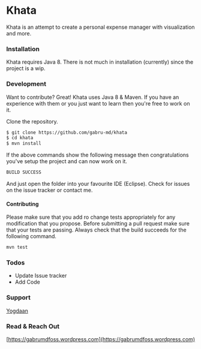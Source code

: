 # Khata

Khata is an attempt to create a personal expense manager with visualization and more.

### Installation

Khata requires Java 8.
There is not much in installation (currently) since the project is a wip.

### Development

Want to contribute? Great!
Khata uses Java 8 & Maven.
If you have an experience with them or you just want to learn then you're free to work on it.

Clone the repository.
```sh
$ git clone https://github.com/gabru-md/khata
$ cd khata
$ mvn install
```
If the above commands show the following message then congratulations you've setup the project and can now work on it.
```sh
BUILD SUCCESS
```
And just open the folder into your favourite IDE (Eclipse).
Check for issues on the issue tracker or contact me.
#### Contributing
Please make sure that you add ro change tests appropriately for any modification that you propose.
Before submitting a pull request make sure that your tests are passing. Always check that the build succeeds for the following command.
```sh
mvn test
```

### Todos
- Update Issue tracker
- Add Code

### Support
[Yogdaan](https://github.com/yogdaan)

### Read & Reach Out
[https://gabrumdfoss.wordpress.com](https://gabrumdfoss.wordpress.com)

